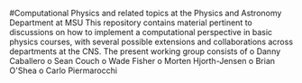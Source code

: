 #Computational Physics and related topics at the Physics and Astronomy Department at MSU
This repository contains material pertinent to discussions on how to implement a computational perspective in basic physics courses, with several possible extensions and collaborations across departments at the CNS.
The present working group consists of 
o  Danny Caballero
o  Sean Couch
o  Wade Fisher
o  Morten Hjorth-Jensen
o  Brian O'Shea
o  Carlo Piermarocchi
